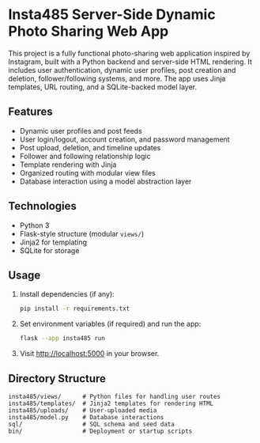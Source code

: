 # Insta485 Server-Side Dynamic Photo Sharing Web App

This project is a fully functional photo-sharing web application inspired by Instagram, built with a Python backend and server-side HTML rendering. It includes user authentication, dynamic user profiles, post creation and deletion, follower/following systems, and more. The app uses Jinja templates, URL routing, and a SQLite-backed model layer.

## Features

- Dynamic user profiles and post feeds
- User login/logout, account creation, and password management
- Post upload, deletion, and timeline updates
- Follower and following relationship logic
- Template rendering with Jinja
- Organized routing with modular view files
- Database interaction using a model abstraction layer

## Technologies

- Python 3
- Flask-style structure (modular `views/`)
- Jinja2 for templating
- SQLite for storage

## Usage

1. Install dependencies (if any):
   ```bash
   pip install -r requirements.txt
   ```
2. Set environment variables (if required) and run the app:
   ```bash
   flask --app insta485 run
   ```
3. Visit [http://localhost:5000](http://localhost:5000) in your browser.

## Directory Structure

```
insta485/views/      # Python files for handling user routes
insta485/templates/  # Jinja2 templates for rendering HTML
insta485/uploads/    # User-uploaded media
insta485/model.py    # Database interactions
sql/                 # SQL schema and seed data
bin/                 # Deployment or startup scripts
```